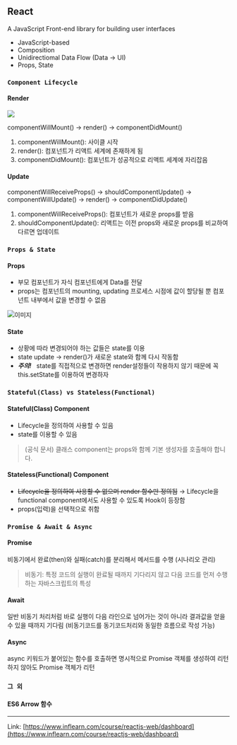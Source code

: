 ## React
A JavaScript Front-end library for building user interfaces
- JavaScript-based
- Composition
- Unidirectiomal Data Flow (Data → UI)
- Props, State

### `Component Lifecycle`
#### Render
![](https://cdn-images-1.medium.com/max/800/1*YD6sBv5Ly548pGl042z3DA.jpeg)

componentWillMount() → render() → componentDidMount()


1. componentWillMount(): 사이클 시작
2. render(): 컴포넌트가 리액트 세계에 존재하게 됨
3. componentDidMount(): 컴포넌트가 성공적으로 리액트 세계에 자리잡음


#### Update
componentWillReceiveProps() → shouldComponentUpdate() → componentWillUpdate() → render() → componentDidUpdate()

1. componentWillReceiveProps(): 컴포넌트가 새로운 props를 받음
2. shouldComponentUpdate(): 리액트는 이전 props와 새로운 props를 비교하여 다르면 업데이트 

### `Props & State`

#### Props
- 부모 컴포넌트가 자식 컴포넌트에게 Data를 전달
- props는 컴포넌트의 mounting, updating 프로세스 시점에 값이 할당될 뿐 컴포넌트 내부에서 값을 변경할 수 없음

![이미지](https://cdn-images-1.medium.com/max/800/1*1JzmOFt70B-EF3rQzrI9PQ.png)

#### State
- 상황에 따라 변경되어야 하는 값들은 state를 이용
- state update → render()가 새로운 state와 함께 다시 작동함
- _**주의!**_ &nbsp; state를 직접적으로 변경하면 render설정들이 작용하지 않기 때문에 꼭 this.setState를 이용하여 변경하자

### `Stateful(Class) vs Stateless(Functional)`
#### Stateful(Class) Component
- Lifecycle을 정의하여 사용할 수 있음
- state를 이용할 수 있음
> (공식 문서) 클래스 component는 props와 함께 기본 생성자를 호출해야 합니다.
#### Stateless(Functional) Component
- ~~Lifecycle을 정의하여 사용할 수 없으며 render 함수만 정의됨~~ 
→ Lifecycle을 functional component에서도 사용할 수 있도록 Hook이 등장함 
- props(입력)을 선택적으로 취함
### `Promise & Await & Async`
#### Promise
비동기에서 완료(then)와 실패(catch)를 분리해서 메서드를 수행 (시나리오 관리) 

>비동기: 특정 코드의 실행이 완료될 때까지 기다리지 않고 다음 코드를 먼저 수행하는 자바스크립트의 특성

#### Await
일반 비동기 처리처럼 바로 실행이 다음 라인으로 넘어가는 것이 아니라 결과값을 얻을 수 있을 때까지 기다림 (비동기코드를 동기코드처리와 동일한 흐름으로 작성 가능)

#### Async
async 키워드가 붙어있는 함수를 호출하면 명시적으로 Promise 객체를 생성하여 리턴하지 않아도 Promise 객체가 리턴

### `그 외`

#### ES6 Arrow 함수




---
Link: [https://www.inflearn.com/course/reactjs-web/dashboard](https://www.inflearn.com/course/reactjs-web/dashboard)
